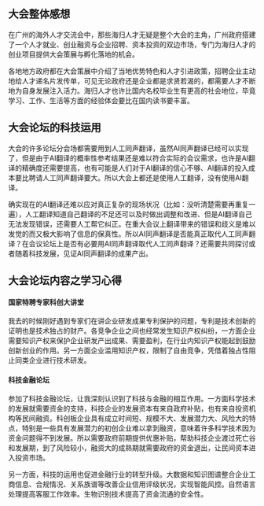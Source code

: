 ## 大会整体感想
在广州的海外人才交流会中，那些海归人才无疑是整个大会的主角，广州政府搭建了一个人才就业、创业融资与企业招聘、资本投资的双边市场，专门为海归人才的创业项目提供大会策展与孵化落地的机会。

各地地方政府都在大会策展中介绍了当地优势特色和人才引进政策，招聘企业主动地给人才递名片发传单，可见无论政府还是企业都是求贤若渴的，都需要人才不断地为自身发展注入活力。海归人才也许比国内名校毕业生有更高的社会地位，毕竟学习、工作、生活等方面的经验体会要比在国内读书要丰富。

## 大会论坛的科技运用
大会的许多论坛分会场都需要用到人工同声翻译，虽然AI同声翻译已经可以实现了，但是由于AI翻译的概率性参考结果还是难以符合实际的会议需求，也许是AI翻译的精确度还需要提高，也有可能是人们对于AI翻译的信心不够、AI翻译的投入成本要比聘请人工同声翻译要大。所以大会上都还是使用人工翻译，没有使用AI翻译。

确实现在的AI翻译还难以应对真正复杂的现场状况（比如：没听清楚需要再重复一遍），人工翻译知道自己翻译的不足还可以及时做出调整和改进、但是AI翻译自己无法发现错误，还需要人工帮它纠正。在重大会议上翻译带来的错误和歧义是难以发觉的而又极大影响了信息的保真性。所以AI同声翻译是否能真正取代人工同声翻译？在会议论坛上是否有必要用AI同声翻译取代人工同声翻译？还需要共同探讨或者随着科技发展，见证AI同声翻译的成果产出。

## 大会论坛内容之学习心得
#### 国家特聘专家科创大讲堂
我去的时候刚好遇到专家们在讲企业研发成果专利保护的问题，专利是技术创新的证明也是技术独占的财产。各竞争企业之间也经常发生知识产权纠纷，一方面企业需要知识产权来保护企业研发产出成果、需要盈利，在行业内知识产权能起到鼓励创新创业的作用。另一方面企业滥用知识产权，限制了自由竞争，凭借着独占性阻止同类企业进行技术研发。
#### 科技金融论坛
参加了科技金融论坛，让我深刻认识到了科技与金融的相互作用。一方面科学技术的发展就需要资金的支持，科技企业的发展资本有来自政府补贴，也有来自投资机构等民间融资。科创板企业具有成立时间短、规模不大、发展潜力大、风险大的特点，特别是一些具有发展潜力的初创企业难以拿到融资，意味着许多科学技术因为资金问题得不到发展。所以需要政府前期提供优惠补贴，帮助科技企业渡过死亡谷和发展期，到了风险较小，融资大的成熟期就需要政府的资金退出，让民间资本进入投资市场。

另一方面，科技的运用也促进金融行业的转型升级。大数据和知识图谱整合企业工商信息、合规情况、关系族谱等改善企业信用评级状况，实现智能风控。自然语言处理提高客服工作效率。生物识别技术提高了资金流通的安全性。
